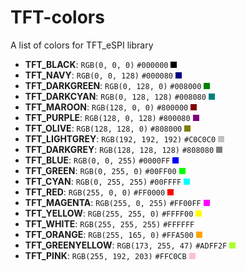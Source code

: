 # TFT-colors
A list of colors for TFT_eSPI library 

- **TFT_BLACK**: `RGB(0, 0, 0)` `#000000` <div style="width: 10px; height: 10px; background-color: #000000; display: inline-block;"></div>
- **TFT_NAVY**: `RGB(0, 0, 128)` `#000080` <div style="width: 10px; height: 10px; background-color: #000080; display: inline-block;"></div>
- **TFT_DARKGREEN**: `RGB(0, 128, 0)` `#008000` <div style="width: 10px; height: 10px; background-color: #008000; display: inline-block;"></div>
- **TFT_DARKCYAN**: `RGB(0, 128, 128)` `#008080` <div style="width: 10px; height: 10px; background-color: #008080; display: inline-block;"></div>
- **TFT_MAROON**: `RGB(128, 0, 0)` `#800000` <div style="width: 10px; height: 10px; background-color: #800000; display: inline-block;"></div>
- **TFT_PURPLE**: `RGB(128, 0, 128)` `#800080` <div style="width: 10px; height: 10px; background-color: #800080; display: inline-block;"></div>
- **TFT_OLIVE**: `RGB(128, 128, 0)` `#808000` <div style="width: 10px; height: 10px; background-color: #808000; display: inline-block;"></div>
- **TFT_LIGHTGREY**: `RGB(192, 192, 192)` `#C0C0C0` <div style="width: 10px; height: 10px; background-color: #C0C0C0; display: inline-block;"></div>
- **TFT_DARKGREY**: `RGB(128, 128, 128)` `#808080` <div style="width: 10px; height: 10px; background-color: #808080; display: inline-block;"></div>
- **TFT_BLUE**: `RGB(0, 0, 255)` `#0000FF` <div style="width: 10px; height: 10px; background-color: #0000FF; display: inline-block;"></div>
- **TFT_GREEN**: `RGB(0, 255, 0)` `#00FF00` <div style="width: 10px; height: 10px; background-color: #00FF00; display: inline-block;"></div>
- **TFT_CYAN**: `RGB(0, 255, 255)` `#00FFFF` <div style="width: 10px; height: 10px; background-color: #00FFFF; display: inline-block;"></div>
- **TFT_RED**: `RGB(255, 0, 0)` `#FF0000` <div style="width: 10px; height: 10px; background-color: #FF0000; display: inline-block;"></div>
- **TFT_MAGENTA**: `RGB(255, 0, 255)` `#FF00FF` <div style="width: 10px; height: 10px; background-color: #FF00FF; display: inline-block;"></div>
- **TFT_YELLOW**: `RGB(255, 255, 0)` `#FFFF00` <div style="width: 10px; height: 10px; background-color: #FFFF00; display: inline-block;"></div>
- **TFT_WHITE**: `RGB(255, 255, 255)` `#FFFFFF` <div style="width: 10px; height: 10px; background-color: #FFFFFF; display: inline-block;"></div>
- **TFT_ORANGE**: `RGB(255, 165, 0)` `#FFA500` <div style="width: 10px; height: 10px; background-color: #FFA500; display: inline-block;"></div>
- **TFT_GREENYELLOW**: `RGB(173, 255, 47)` `#ADFF2F` <div style="width: 10px; height: 10px; background-color: #ADFF2F; display: inline-block;"></div>
- **TFT_PINK**: `RGB(255, 192, 203)` `#FFC0CB` <div style="width: 10px; height: 10px; background-color: #FFC0CB; display: inline-block;"></div>
